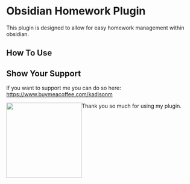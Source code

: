 # Obsidian Homework Plugin

This plugin is designed to allow for easy homework management within obsidian.

## How To Use



## Show Your Support

If you want to support me you can do so here:
https://www.buymeacoffee.com/kadisonm


[<img style="float:left" src="" width="200">](https://www.buymeacoffee.com/kadisonm)

Thank you so much for using my plugin.